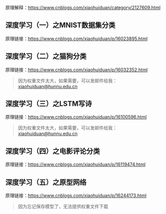 原理解释：https://www.cnblogs.com/xiaohuiduan/category/2127609.html

## 深度学习（一）之MNIST数据集分类

原理链接：https://www.cnblogs.com/xiaohuiduan/p/16023895.html

## 深度学习（二）之猫狗分类

原理链接：https://www.cnblogs.com/xiaohuiduan/p/16032352.html
> 因为权重文件太大，如果需要，可以发邮件给我：xiaohuiduan@hunnu.edu.cn

## 深度学习（三）之LSTM写诗 

原理链接：https://www.cnblogs.com/xiaohuiduan/p/16100596.html
> 因为权重文件太大，如果需要，可以发邮件给我：xiaohuiduan@hunnu.edu.cn

## 深度学习（四）之电影评论分类 
原理链接：https://www.cnblogs.com/xiaohuiduan/p/16119474.html

## 深度学习（五）之原型网络
原理链接：https://www.cnblogs.com/xiaohuiduan/p/16244173.html
> 因为忘记保存模型了，无法提供权重文件下载